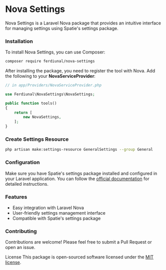 # Nova Settings

Nova Settings is a Laravel Nova package that provides an intuitive interface for managing settings using Spatie's settings package.

### Installation

To install Nova Settings, you can use Composer:

```bash
composer require ferdiunal/nova-settings
```

After installing the package, you need to register the tool with Nova. Add the following to your **NovaServiceProvider**:

```php
// in app/Providers/NovaServiceProvider.php

use Ferdiunal\NovaSettings\NovaSettings;

public function tools()
{
    return [
        new NovaSettings,
    ];
}
```

### Create Settings Resource

```bash
php artisan make:settings-resource GeneralSettings --group General 
```

### Configuration
Make sure you have Spatie's settings package installed and configured in your Laravel application. You can follow the [official documentation](https://github.com/spatie/laravel-settings?tab=readme-ov-file#installation) for detailed instructions.

### Features
- Easy integration with Laravel Nova
- User-friendly settings management interface
- Compatible with Spatie's settings package

### Contributing
Contributions are welcome! Please feel free to submit a Pull Request or open an issue.

License
This package is open-sourced software licensed under the [MIT license](LICENSE).

